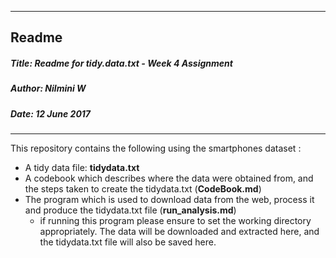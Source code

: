 -------
## Readme

##### _Title_: Readme for tidy.data.txt - Week 4 Assignment

##### _Author_: Nilmini W

##### _Date_: 12 June 2017

-------

This repository contains the following using the smartphones dataset :
* A tidy data file: **tidydata.txt**
* A codebook which describes where the data were obtained from, and the steps taken to create the tidydata.txt (**CodeBook.md**)
* The program which is used to download data from the web, process it and produce the tidydata.txt file (**run_analysis.md**)
  * if running this program please ensure to set the working directory appropriately. The data will be downloaded and extracted here, and the tidydata.txt file will also be saved here.